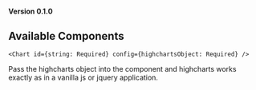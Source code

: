 #### Version 0.1.0

## Available Components

```
<Chart id={string: Required} config={highchartsObject: Required} />
```

Pass the highcharts object into the component and highcharts works exactly as in a vanilla js or jquery application.